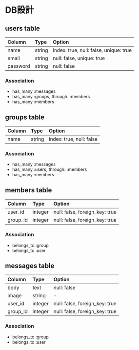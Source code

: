 # DB設計


## users table

|Column   |Type      |Option |
|:--------|:------|:----------|
|name     |string |index: true, null: false, unique: true|
|email    |string |null: false, unique: true|
|password |string |null: false|

### Association

- has_many :messages
- has_many :groups, through: :members
- has_many :members



## groups table

|Column   |Type      |Option |
|:--------|:------|:----------|
|name     |string |index: true, null: false|

### Association
- has_many :messages
- has_many :users, through: :members
- has_many :members


## members table

|Column   |Type      |Option |
|:--------|:------|:----------|
|user_id  |integer|null: false, foreign_key: true|
|group_id |integer|null: false, foreign_key: true|

### Association
- belongs_to :group
- belongs_to :user


## messages table

|Column   |Type      |Option |
|:--------|:------|:----------|
|body     |text   |null: false|
|image    |string | -         |
|user_id  |integer|null: false, foreign_key: true|
|group_id |integer|null: false, foreign_key: true|


### Association

- belongs_to :group
- belongs_to :user


